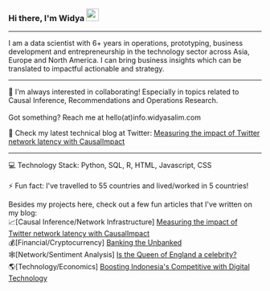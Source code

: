 ### Hi there, I'm Widya <img src="https://c.tenor.com/8McIGu0Tf_QAAAAj/fire-joypixels.gif" width="25px">

<hr>

I am a data scientist with 6+ years in operations, prototyping, business development and entrepreneurship in the technology sector across Asia, Europe and North America. I can bring business insights which can be translated to impactful actionable and strategy.

***
👋 I'm always interested in collaborating! Especially in topics related to Causal Inference, Recommendations and Operations Research.
<br><br>Got something? Reach me at hello(at)info.widyasalim.com

💖 Check my latest technical blog at Twitter: <a href="https://blog.twitter.com/engineering/en_us/topics/insights/2022/measuring-the-impact-of-twitter-network-latency-with-causalimpac"> Measuring the impact of Twitter network latency with CausalImpact </a>
***
💻 Technology Stack: Python, SQL, R, HTML, Javascript, CSS
<br><br>
⚡ Fun fact: I've travelled to 55 countries and lived/worked in 5 countries!

Besides my projects here, check out a few fun articles that I've written on my blog:<br>
📈[Causal Inference/Network Infrastructure] <a href="https://blog.twitter.com/engineering/en_us/topics/insights/2022/measuring-the-impact-of-twitter-network-latency-with-causalimpac"> Measuring the impact of Twitter network latency with CausalImpact </a> <br>
💰[Financial/Cryptocurrency] <a href="http://widyasalim.com/blog/cryptocurrency-banking-the-unbanked-is-now-closer-than-ever/"> Banking the Unbanked </a><br>
🕸️[Network/Sentiment Analysis] <a href="http://widyasalim.com/blog/is-the-queen-of-england-more-of-a-celebrity-or-head-of-state/"> Is the Queen of England a celebrity? </a><br>
🌎[Technology/Economics] <a href="http://widyasalim.com/blog/can-digital-technology-make-indonesia-competitive-again/"> Boosting Indonesia's Competitive with Digital Technology </a>
